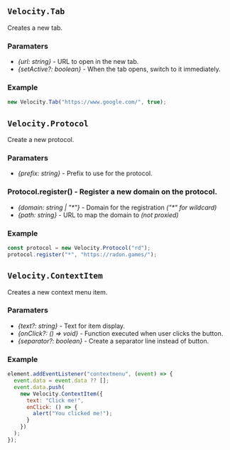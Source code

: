 ## `Velocity.Tab`

Creates a new tab.

### Paramaters

- _{url: string}_ - URL to open in the new tab.
- _{setActive?: boolean}_ - When the tab opens, switch to it immediately.

### Example

```js
new Velocity.Tab("https://www.google.com/", true);
```

## `Velocity.Protocol`

Create a new protocol.

### Paramaters

- _{prefix: string}_ - Prefix to use for the protocol.

### Protocol.register() - Register a new domain on the protocol.

- _{domain: string | "\*"}_ - Domain for the registration _("\*" for wildcard)_
- _{path: string}_ - URL to map the domain to _(not proxied)_

### Example

```js
const protocol = new Velocity.Protocol("rd");
protocol.register("*", "https://radon.games/");
```

## `Velocity.ContextItem`

Creates a new context menu item.

### Paramaters

- _{text?: string}_ - Text for item display.
- _{onClick?: () => void}_ - Function executed when user clicks the button.
- _{separator?: boolean}_ - Create a separator line instead of button.

### Example

```js
element.addEventListener("contextmenu", (event) => {
  event.data = event.data ?? [];
  event.data.push(
    new Velocity.ContextItem({
      text: "Click me!",
      onClick: () => {
        alert("You clicked me!");
      }
    })
  );
});
```

